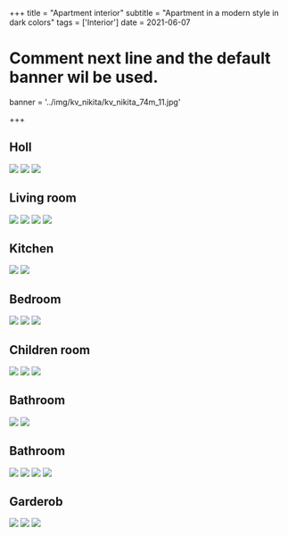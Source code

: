+++
title = "Apartment interior"
subtitle = "Apartment in a modern style in dark colors"
tags = ['Interior']
date = 2021-06-07

# Comment next line and the default banner wil be used.
banner = '../img/kv_nikita/kv_nikita_74m_11.jpg'

+++

## Holl

![](/img/kv_nikita/kv_nikita_74m_01.jpg)
![](/img/kv_nikita/kv_nikita_74m_02.jpg)
![](/img/kv_nikita/kv_nikita_74m_03.jpg)

## Living room

![](/img/kv_nikita/kv_nikita_74m_04.jpg)
![](/img/kv_nikita/kv_nikita_74m_07.jpg)
![](/img/kv_nikita/kv_nikita_74m_10.jpg)
![](/img/kv_nikita/kv_nikita_74m_11.jpg)

## Kitchen

![](/img/kv_nikita/kv_nikita_74m_05.jpg)
![](/img/kv_nikita/kv_nikita_74m_06.jpg)

## Bedroom

![](/img/kv_nikita/kv_nikita_74m_07.jpg)
![](/img/kv_nikita/kv_nikita_74m_08.jpg)
![](/img/kv_nikita/kv_nikita_74m_09.jpg)

## Children room

![](/img/kv_nikita/kv_nikita_74m_17.jpg)
![](/img/kv_nikita/kv_nikita_74m_18.jpg)
![](/img/kv_nikita/kv_nikita_74m_19.jpg)

## Bathroom

![](/img/kv_nikita/kv_nikita_74m_12.jpg)
![](/img/kv_nikita/kv_nikita_74m_13.jpg)

## Bathroom

![](/img/kv_nikita/kv_nikita_74m_14.jpg)
![](/img/kv_nikita/kv_nikita_74m_15.jpg)
![](/img/kv_nikita/kv_nikita_74m_16.jpg)
![](/img/kv_nikita/kv_nikita_74m_20.jpg)

## Garderob

![](/img/kv_nikita/kv_nikita_74m_21.jpg)
![](/img/kv_nikita/kv_nikita_74m_22.jpg)
![](/img/kv_nikita/kv_nikita_74m_23.jpg)
